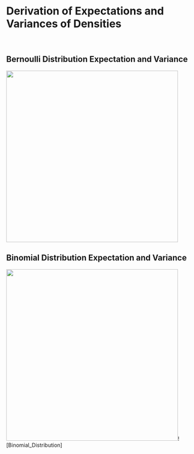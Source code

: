 # Derivation of Expectations and Variances of Densities
<br>

## Bernoulli Distribution Expectation and Variance
<img width="457" src="https://user-images.githubusercontent.com/76843403/129593714-e922f074-75ef-4ad3-94f7-edc3212eebd5.jpeg">

## Binomial Distribution Expectation and Variance
<img width="457" src="https://user-images.githubusercontent.com/76843403/129595597-f5811d3f-ef4e-4490-9b8e-fbc897d6008a.jpeg">![Binomial_Distribution]
